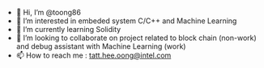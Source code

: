 - 👋 Hi, I’m @toong86
- 👀 I’m interested in embeded system C/C++ and Machine Learning
- 🌱 I’m currently learning Solidity
- 💞️ I’m looking to collaborate on project related to block chain (non-work) and debug assistant with Machine Learning (work)
- 📫 How to reach me : tatt.hee.oong@intel.com

<!---
toong86/toong86 is a ✨ special ✨ repository because its `README.md` (this file) appears on your GitHub profile.
You can click the Preview link to take a look at your changes.
--->
